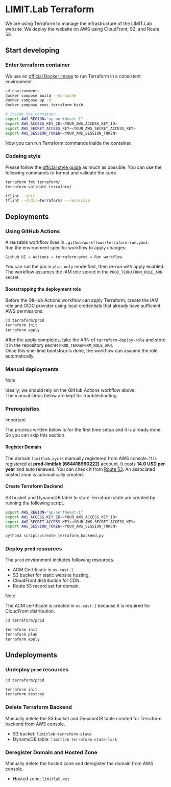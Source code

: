 # LIMIT.Lab Terraform

We are using Terraform to manage the infrastructure of the LIMIT.Lab website.
We deploy the website on AWS using CloudFront, S3, and Route 53.

## Start developing

### Enter terraform container

We use an [official Docker image](https://hub.docker.com/r/hashicorp/terraform) to run Terraform in a consistent environment.

```bash
cd environments
docker compose build --no-cache
docker compose up -d
docker compose exec terraform bash

# Inside the container
export AWS_REGION="ap-northeast-1"
export AWS_ACCESS_KEY_ID=<YOUR_AWS_ACCESS_KEY_ID>
export AWS_SECRET_ACCESS_KEY=<YOUR_AWS_SECRET_ACCESS_KEY>
export AWS_SESSION_TOKEN=<YOUR_AWS_SESSION_TOKEN>
```

Now you can run Terraform commands inside the container.

### Codeing style

Please follow the [official style guide](https://developer.hashicorp.com/terraform/language/style) as much as possible.
You can use the following commands to format and validate the code.

```bash
terraform fmt terraform/
terraform validate terraform/

tflint --init
tflint --chdir=terraform/ --recursive
```

## Deployments

### Using GitHub Actions

A reusable workflow lives in `.github/workflows/terraform-run.yaml`.  
Run the environment specific workflow to apply changes:

```text
GitHub UI → Actions → terraform-prod → Run workflow
```

You can run the job in `plan_only` mode first, then re-run with apply enabled.  
The workflow assumes the IAM role stored in the `PROD_TERRAFORM_ROLE_ARN` secret.

#### Bootstrapping the deployment role

Before the GitHub Actions workflow can apply Terraform, create the IAM role and OIDC provider using local credentials that already have sufficient AWS permissions:

```bash
cd terraform/prod
terraform init
terraform apply
```

After the apply completes, take the ARN of `terraform-deploy-role` and store it in the repository secret `PROD_TERRAFORM_ROLE_ARN`.  
Once this one-time bootstrap is done, the workflow can assume the role automatically.

### Manual deployments

> [!NOTE]
> Ideally, we should rely on the GitHub Actions workflow above.  
> The manual steps below are kept for troubleshooting.

### Prerequisites

> [!IMPORTANT]
> The process written below is for the first time setup and it is already done.
> So you can skip this section.

#### Register Domain

The domain `limitlab.xyz` is manually registered from AWS console.
It is registered at **prod-limitlab (664418960222)** account.
It costs **14.0 USD per year** and auto renewed.
You can check it from [Route 53](https://us-east-1.console.aws.amazon.com/route53/v2/hostedzones?region=ap-northeast-1#ListRecordSets/Z0529507QPFVJNMD07YL).
An associated hosted zone is automatically created.

#### Create Terraform Backend

S3 bucket and DynamoDB table to store Terraform state are created by running the following script.

```bash
export AWS_REGION="ap-northeast-1"
export AWS_ACCESS_KEY_ID=<YOUR_AWS_ACCESS_KEY_ID>
export AWS_SECRET_ACCESS_KEY=<YOUR_AWS_SECRET_ACCESS_KEY>
export AWS_SESSION_TOKEN=<YOUR_AWS_SESSION_TOKEN>

python3 scripts/create_terraform_backend.py
```

### Deploy `prod` resources

The `prod` environment includes following resources.
- ACM Certificate in `us-east-1`. 
- S3 bucket for static website hosting.
- CloudFront distribution for CDN.
- Route 53 record set for domain.

> [!NOTE]
> The ACM certificate is created in `us-east-1` because it is required for CloudFront distribution.

```bash
cd terraform/prod

terraform init
terraform plan
terraform apply
```

## Undeployments

### Undeploy `prod` resources

```bash
cd terraform/prod

terraform init
terraform destroy
```

### Delete Terraform Backend

Manually delete the S3 bucket and DynamoDB table created for Terraform backend from AWS console.
- S3 bucket: `limitlab-terraform-state`
- DynamoDB table: `limitlab-terraform-state-lock`

### Deregister Domain and Hosted Zone

Manually delete the hosted zone and deregister the domain from AWS console.
- Hosted zone: `limitlab.xyz`
